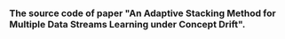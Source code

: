 ### The source code of paper "An Adaptive Stacking Method for Multiple Data Streams Learning under Concept Drift".

